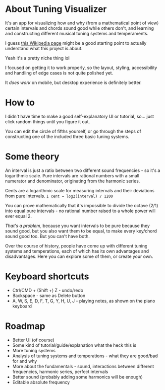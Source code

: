# About Tuning Visualizer

It's an app for visualizing how and why (from a mathematical point of view) certain intervals and chords sound good while others don't, and learning and constructing different musical tuning systems and temperaments.

I guess [this Wikipedia page](https://en.wikipedia.org/wiki/Musical_tuning) might be a good starting point to actually understand what this project is about.

Yeah it's a pretty niche thing lol

I focused on getting it to work properly, so the layout, styling, accessibility and handling of edge cases is not quite polished yet.

It _does work_ on mobile, but desktop experience is definitely better.

# How to

I didn't have time to make a good self-explanatory UI or tutorial, so... just click random things until you figure it out.

You can edit the circle of fifths yourself, or go through the steps of constructing one of the included three basic tuning systems.

# Some theory

An interval is just a ratio between two different sound frequencies - so it's a logarithmic scale. Pure intervals are rational numbers with a small numerator and denominator, originating from the harmonic series.

Cents are a logarithmic scale for measuring intervals and their deviations from pure intervals.
`1 cent = log2(interval) / 1200`

You can prove mathematically that it's impossible to divide the octave (2/1) into equal pure intervals - no rational number raised to a whole power will ever equal 2.

*That's a problem*, because you want intervals to be pure because they sound good, but you also want them to be equal, to make every key/chord sound good too. But you can't have both.

Over the course of history, people have come up with different tuning systems and temperations, each of which has its own advantages and disadvantages. Here you can explore some of them, or create your own.

# Keyboard shortcuts

- Ctrl/CMD + (Shift +) Z - undo/redo
- Backspace - same as Delete button
- A, W, S, E, D, F, T, G, Y, H, U, J - playing notes, as shown on the piano keyboard

# Roadmap

- Better UI (of course)
- Some kind of tutorial/guide/explanation what the heck this is
- More tuning systems
- Analysis of tuning systems and temperations - what they are good/bad for and why
- More about the fundamentals - sound, interactions between different frequencies, harmonic series, perfect intervals
- Better sound (probably adding some harmonics will be enough)
- Editable absolute frequency
